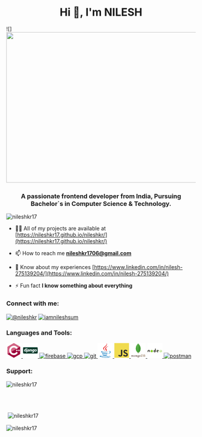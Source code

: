 <h1 align="center">Hi 👋, I'm NILESH</h1>
![]<img src="https://github.com/nileshkr17/Nileshkr17/blob/main/Nilesh.gif" width=4000px height=400px>
<h3 align="center">A passionate frontend developer from India, Pursuing Bachelor`s in Computer Science & Technology.</h3>

<p align="left"> <img src="https://komarev.com/ghpvc/?username=nileshkr17&label=Profile%20views&color=0e75b6&style=flat" alt="nileshkr17" /> </p>

- 👨‍💻 All of my projects are available at [https://nileshkr17.github.io/nileshkr/](https://nileshkr17.github.io/nileshkr/)

- 📫 How to reach me **nileshkr1706@gmail.com**

- 📄 Know about my experiences [https://www.linkedin.com/in/nilesh-275139204/](https://www.linkedin.com/in/nilesh-275139204/)

- ⚡ Fun fact **I know something about everything**

<h3 align="left">Connect with me:</h3>
<p align="left">
<a href="https://medium.com/@nileshkr" target="blank"><img align="center" src="https://raw.githubusercontent.com/rahuldkjain/github-profile-readme-generator/master/src/images/icons/Social/medium.svg" alt="@nileshkr" height="30" width="40" /></a>
<a href="https://www.hackerrank.com/iamnileshsum" target="blank"><img align="center" src="https://raw.githubusercontent.com/rahuldkjain/github-profile-readme-generator/master/src/images/icons/Social/hackerrank.svg" alt="iamnileshsum" height="30" width="40" /></a>
</p>

<h3 align="left">Languages and Tools:</h3>
<p align="left"> <a href="https://www.w3schools.com/cpp/" target="_blank" rel="noreferrer"> <img src="https://raw.githubusercontent.com/devicons/devicon/master/icons/cplusplus/cplusplus-original.svg" alt="cplusplus" width="40" height="40"/> </a> <a href="https://www.djangoproject.com/" target="_blank" rel="noreferrer"> <img src="https://raw.githubusercontent.com/devicons/devicon/master/icons/django/django-original.svg" alt="django" width="40" height="40"/> </a> <a href="https://firebase.google.com/" target="_blank" rel="noreferrer"> <img src="https://www.vectorlogo.zone/logos/firebase/firebase-icon.svg" alt="firebase" width="40" height="40"/> </a> <a href="https://cloud.google.com" target="_blank" rel="noreferrer"> <img src="https://www.vectorlogo.zone/logos/google_cloud/google_cloud-icon.svg" alt="gcp" width="40" height="40"/> </a> <a href="https://git-scm.com/" target="_blank" rel="noreferrer"> <img src="https://www.vectorlogo.zone/logos/git-scm/git-scm-icon.svg" alt="git" width="40" height="40"/> </a> <a href="https://www.java.com" target="_blank" rel="noreferrer"> <img src="https://raw.githubusercontent.com/devicons/devicon/master/icons/java/java-original.svg" alt="java" width="40" height="40"/> </a> <a href="https://developer.mozilla.org/en-US/docs/Web/JavaScript" target="_blank" rel="noreferrer"> <img src="https://raw.githubusercontent.com/devicons/devicon/master/icons/javascript/javascript-original.svg" alt="javascript" width="40" height="40"/> </a> <a href="https://www.mongodb.com/" target="_blank" rel="noreferrer"> <img src="https://raw.githubusercontent.com/devicons/devicon/master/icons/mongodb/mongodb-original-wordmark.svg" alt="mongodb" width="40" height="40"/> </a> <a href="https://nodejs.org" target="_blank" rel="noreferrer"> <img src="https://raw.githubusercontent.com/devicons/devicon/master/icons/nodejs/nodejs-original-wordmark.svg" alt="nodejs" width="40" height="40"/> </a> <a href="https://postman.com" target="_blank" rel="noreferrer"> <img src="https://www.vectorlogo.zone/logos/getpostman/getpostman-icon.svg" alt="postman" width="40" height="40"/> </a> </p>

<h3 align="left">Support:</h3>
<p><a href="https://www.buymeacoffee.com/nileshkr17"> <img align="left" src="https://cdn.buymeacoffee.com/buttons/v2/default-yellow.png" height="50" width="210" alt="nileshkr17" /></a></p><br><br>

<br>
<br>

<p>&nbsp;<img align="center" src="https://github-readme-stats.vercel.app/api?username=nileshkr17&show_icons=true&locale=en" alt="nileshkr17" /></p>

<p><img align="center" src="https://github-readme-streak-stats.herokuapp.com/?user=nileshkr17&" alt="nileshkr17" /></p>
